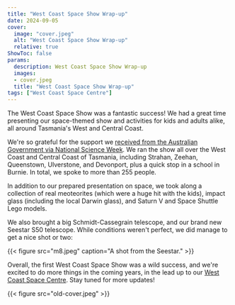 ```yaml
---
title: "West Coast Space Show Wrap-up"
date: 2024-09-05
cover:
  image: "cover.jpeg"
  alt: "West Coast Space Show Wrap-up"
  relative: true
ShowToc: false
params:
  description: West Coast Space Show Wrap-up
  images:
  - cover.jpeg
  title: "West Coast Space Show Wrap-up"
tags: ["West Coast Space Centre"]
---
```


The West Coast Space Show was a fantastic success! We had a great time presenting our space-themed show and activities for kids and adults alike, all around Tasmania's West and Central Coast. 

We're so grateful for the support we [received from the Australian Government via National Science Week](https://www.scienceweek.net.au/national-grant-round-recipients-for-2024/#SA1). We ran the show all over the West Coast and Central Coast of Tasmania, including Strahan, Zeehan, Queenstown, Ulverstone, and Devonport, plus a quick stop in a school in Burnie. In total, we spoke to more than 255 people.

In addition to our prepared presentation on space, we took along a collection of real meoteorites (which were a huge hit with the kids), impact glass (including the local Darwin glass), and Saturn V and Space Shuttle Lego models. 

We also brought a big Schmidt-Cassegrain telescope, and our brand new Seestar S50 telescope. While conditions weren't perfect, we did manage to get a nice shot or two:

{{< figure src="m8.jpeg" caption="A shot from the Seestar." >}}

Overall, the first West Coast Space Show was a wild success, and we're excited to do more things in the coming years, in the lead up to our [West Coast Space Centre](https://westcoastspacecentre.com). Stay tuned for more updates! 

{{< figure src="old-cover.jpeg" >}}

